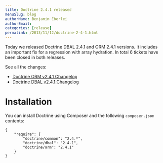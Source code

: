 ```yaml
---
title: Doctrine 2.4.1 released
menuSlug: blog
authorName: Benjamin Eberlei 
authorEmail: 
categories: [release]
permalink: /2013/11/12/doctrine-2-4-1.html
---
```

Today we released Doctrine DBAL 2.4.1 and ORM 2.4.1 versions. It
includes an important fix for a regression with array hydration. In
total 6 tickets have been closed in both releases.

See all the changes:

-   [Doctrine ORM v2.4.1
    Changelog](http://www.doctrine-project.org/jira/browse/DDC/fixforversion/10528)
-   [Doctrine DBAL v2.4.1
    Changelog](http://www.doctrine-project.org/jira/browse/DBAL/fixforversion/10527)

Installation
============

You can install Doctrine using Composer and the following
`composer.json` contents:

~~~~ {.sourceCode .json}
{
    "require": {
        "doctrine/common": "2.4.*",
        "doctrine/dbal": "2.4.1",
        "doctrine/orm": "2.4.1"
    }
}
~~~~
